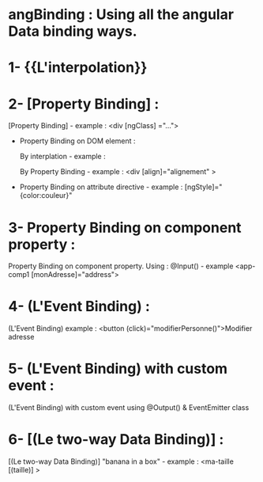 # angBinding  : Using all the angular Data binding ways.

# 1- {{L'interpolation}}


# 2- [Property Binding] :

[Property Binding] - example : <div [ngClass] ="…"> 

- Property Binding on DOM element :
   
   	By interplation - example : <div align="{{alignement}}"  >
   
   	By Property Binding - example : <div [align]="alignement" >
   
- Property Binding on attribute directive  - example :  [ngStyle]="{color:couleur}"

# 3- Property Binding on component property :

Property Binding on component property. Using :  @Input() - example  <app-comp1 [monAdresse]="address"></app-comp1>

# 4- (L'Event Binding) :

 (L'Event Binding) example : <button (click)="modifierPersonne()">Modifier adresse</button>

# 5- (L'Event Binding) with custom event :

(L'Event Binding) with custom event using @Output() & EventEmitter class

# 6- [(Le two-way Data Binding)] :

[(Le two-way Data Binding)]  "banana in a box" - example : <ma-taille [(taille)] ></ma-taille>

  





 
	



    
